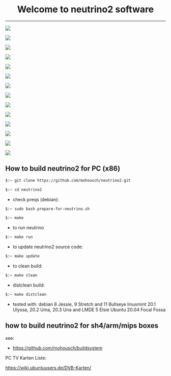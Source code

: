
<h1 align="center">
  Welcome to neutrino2 software
</h1>

-------
![](https://github.com/mohousch/neutrino2/blob/master/neutrino2/doc/resources/mainmenu.png)

![](https://github.com/mohousch/neutrino2/blob/master/neutrino2/doc/resources/channellist.png)

![](https://github.com/mohousch/neutrino2/blob/master/neutrino2/doc/resources/infoviewer.bmp)

![](https://github.com/mohousch/neutrino2/blob/master/neutrino2/doc/resources/epgview.bmp)

![](https://github.com/mohousch/neutrino2/blob/master/neutrino2/doc/resources/eventlist.bmp)

![](https://github.com/mohousch/neutrino2/blob/master/neutrino2/doc/resources/epgplus.bmp)

![](https://github.com/mohousch/neutrino2/blob/master/neutrino2/doc/resources/pluginsbrowser.bmp)

![](https://github.com/mohousch/neutrino2/blob/master/neutrino2/doc/resources/moviebrowser.bmp)

![](https://github.com/mohousch/neutrino2/blob/master/neutrino2/doc/resources/movietrailer.bmp)

![](https://github.com/mohousch/neutrino2/blob/master/neutrino2/doc/resources/movieinfowidget.bmp)

![](https://github.com/mohousch/neutrino2/blob/master/neutrino2/doc/resources/skinselect.bmp)

![](https://github.com/mohousch/neutrino2/blob/master/neutrino2/doc/resources/metrixhd.png)

![](https://github.com/mohousch/neutrino2/blob/master/neutrino2/doc/resources/KravenHD.png)

![](https://github.com/mohousch/neutrino2/blob/master/neutrino2/doc/resources/mainmenu_2.bmp)

## How to build neutrino2 for PC (x86) ##

```bash
$:~ git clone https://github.com/mohousch/neutrino2.git
```
```bash
$:~ cd neutrino2
```

* check preqs (debian):
```bash
$:~ sudo bash prepare-for-neutrino.sh
```

```bash
$:~ make
```

* to run neutrino
```bash
$:~ make run
```

* to update neutrino2 source code:
```bash
$:~ make update
```

* to clean build:
```bash
$:~ make clean
```

* distclean build:
```bash
$:~ make distclean
```

* tested with:
 debian 8 Jessie, 9 Stretch and 11 Bullseye
 linuxmint 20.1 Ulyssa, 20.2 Uma, 20.3 Una and LMDE 5 Elsie
 Ubuntu 20.04 Focal Fossa

## how to build neutrino2 for sh4/arm/mips boxes ##
see:
* https://github.com/mohousch/buildsystem


PC TV Karten Liste:

https://wiki.ubuntuusers.de/DVB-Karten/




